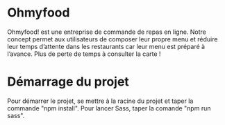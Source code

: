 # Ohmyfood

Ohmyfood! est une entreprise de commande de repas en ligne. Notre concept permet aux utilisateurs de composer leur propre menu et réduire leur temps d’attente dans les restaurants car leur menu est préparé à l’avance. Plus de perte de temps à consulter la carte !

# Démarrage du projet

Pour démarrer le projet, se mettre à la racine du projet et taper la commande "npm install".
Pour lancer Sass, taper la comande "npm run sass".
